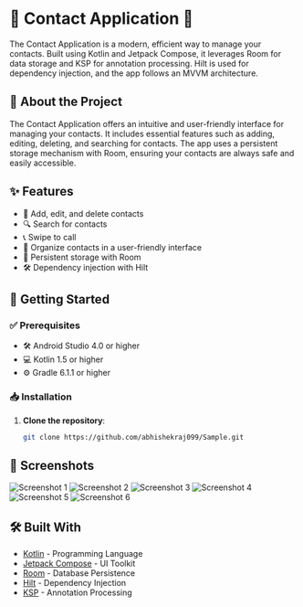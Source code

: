 
# 📇 Contact Application 📇

The Contact Application is a modern, efficient way to manage your contacts. Built using Kotlin and Jetpack Compose, it leverages Room for data storage and KSP for annotation processing. Hilt is used for dependency injection, and the app follows an MVVM architecture.

## 🌟 About the Project
The Contact Application offers an intuitive and user-friendly interface for managing your contacts. It includes essential features such as adding, editing, deleting, and searching for contacts. The app uses a persistent storage mechanism with Room, ensuring your contacts are always safe and easily accessible.

## ✨ Features
- 📇 Add, edit, and delete contacts
- 🔍 Search for contacts
- 📞 Swipe to call
- 📁 Organize contacts in a user-friendly interface
- 💾 Persistent storage with Room
- 🛠️ Dependency injection with Hilt

## 🚀 Getting Started
### ✅ Prerequisites
- 🛠️ Android Studio 4.0 or higher
- 💻 Kotlin 1.5 or higher
- ⚙️ Gradle 6.1.1 or higher

### 📥 Installation
1. **Clone the repository**:
   ```bash
   git clone https://github.com/abhishekraj099/Sample.git
   

## 📸 Screenshots

 ![Screenshot 1](https://github.com/user-attachments/assets/5648a3c9-1ddc-45bb-be24-7fba43013318)  ![Screenshot 2](https://github.com/user-attachments/assets/aaf53119-bca8-4243-af2f-d5bbf5c3ec3f)  ![Screenshot 3](https://github.com/user-attachments/assets/7ebecd67-0e18-4b6b-b968-4f1d8f43d404)  ![Screenshot 4](https://github.com/user-attachments/assets/b5163932-586e-45ca-92d2-258a46acdf60)  ![Screenshot 5](https://github.com/user-attachments/assets/b1dab399-d123-4426-8cc0-8303276eaf33)  ![Screenshot 6](https://github.com/user-attachments/assets/d30600b0-a579-4f97-871a-b4731b0e6aac) 

## 🛠️ Built With
- [Kotlin](https://kotlinlang.org/) - Programming Language
- [Jetpack Compose](https://developer.android.com/jetpack/compose) - UI Toolkit
- [Room](https://developer.android.com/training/data-storage/room) - Database Persistence
- [Hilt](https://dagger.dev/hilt/) - Dependency Injection
- [KSP](https://github.com/google/ksp) - Annotation Processing

